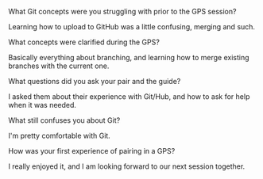 What Git concepts were you struggling with prior to the GPS session?

Learning how to upload to GitHub was a little confusing, merging and such.

What concepts were clarified during the GPS?

Basically everything about branching, and learning how to merge existing branches with the current one. 

What questions did you ask your pair and the guide?

I asked them about their experience with Git/Hub, and how to ask for help when it was needed. 

What still confuses you about Git?

I'm pretty comfortable with Git.

How was your first experience of pairing in a GPS?

I really enjoyed it, and I am looking forward to our next session together. 